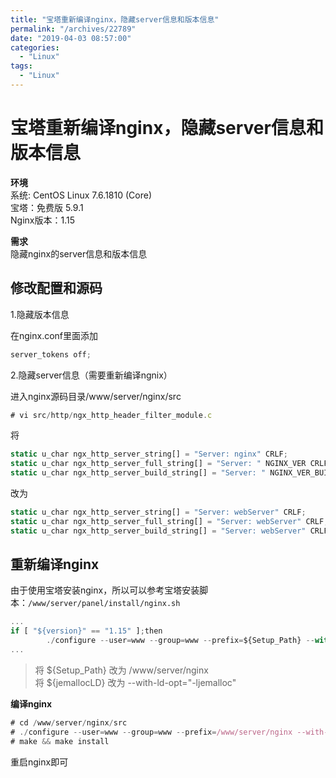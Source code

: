 ```yaml
---
title: "宝塔重新编译nginx，隐藏server信息和版本信息"
permalink: "/archives/22789"
date: "2019-04-03 08:57:00"
categories: 
  - "Linux"
tags: 
  - "Linux"
---
```


# 宝塔重新编译nginx，隐藏server信息和版本信息

**环境**  
系统: CentOS Linux 7.6.1810 (Core)  
宝塔：免费版 5.9.1  
Nginx版本：1.15

**需求**  
隐藏nginx的server信息和版本信息

## 修改配置和源码

1.隐藏版本信息

在nginx.conf里面添加

``` js 
server_tokens off; 
```

2.隐藏server信息（需要重新编译ngnix）

进入nginx源码目录/www/server/nginx/src

``` js 
# vi src/http/ngx_http_header_filter_module.c 
```

将

``` js 
static u_char ngx_http_server_string[] = "Server: nginx" CRLF;
static u_char ngx_http_server_full_string[] = "Server: " NGINX_VER CRLF;
static u_char ngx_http_server_build_string[] = "Server: " NGINX_VER_BUILD CRLF; 
```

改为

``` js 
static u_char ngx_http_server_string[] = "Server: webServer" CRLF;
static u_char ngx_http_server_full_string[] = "Server: webServer" CRLF;
static u_char ngx_http_server_build_string[] = "Server: webServer" CRLF; 
```

## 重新编译nginx

由于使用宝塔安装nginx，所以可以参考宝塔安装脚本：`/www/server/panel/install/nginx.sh`

``` js 
...
if [ "${version}" == "1.15" ];then
        ./configure --user=www --group=www --prefix=${Setup_Path} --with-openssl=${Setup_Path}/src/openssl --add-module=${Setup_Path}/src/ngx_devel_kit --add-module=${Setup_Path}/src/lua_nginx_module --add-module=${Setup_Path}/src/ngx_cache_purge --add-module=${Setup_Path}/src/nginx-sticky-module --with-http_stub_status_module --with-http_ssl_module --with-http_v2_module --with-http_image_filter_module --with-http_gzip_static_module --with-http_gunzip_module --with-stream --with-stream_ssl_module --with-ipv6 --with-http_sub_module --with-http_flv_module --with-http_addition_module --with-http_realip_module --with-http_mp4_module --with-ld-opt="-Wl,-E" --with-openssl-opt="enable-tls1_3 enable-weak-ssl-ciphers" --with-cc-opt="-Wno-error" ${jemallocLD}
... 
```

> 将 ${Setup\_Path} 改为 /www/server/nginx  
> 将 ${jemallocLD} 改为 --with-ld-opt="-ljemalloc"

**编译nginx**

``` js 
# cd /www/server/nginx/src
# ./configure --user=www --group=www --prefix=/www/server/nginx --with-openssl=/www/server/nginx/src/openssl --add-module=/www/server/nginx/src/ngx_devel_kit --add-module=/www/server/nginx/src/lua_nginx_module --add-module=/www/server/nginx/src/ngx_cache_purge --add-module=/www/server/nginx/src/nginx-sticky-module --with-http_stub_status_module --with-http_ssl_module --with-http_v2_module --with-http_image_filter_module --with-http_gzip_static_module --with-http_gunzip_module --with-stream --with-stream_ssl_module --with-ipv6 --with-http_sub_module --with-http_flv_module --with-http_addition_module --with-http_realip_module --with-http_mp4_module --with-ld-opt="-Wl,-E" --with-openssl-opt="enable-tls1_3 enable-weak-ssl-ciphers" --with-cc-opt="-Wno-error" --with-ld-opt="-ljemalloc"
# make && make install 
```

重启nginx即可
